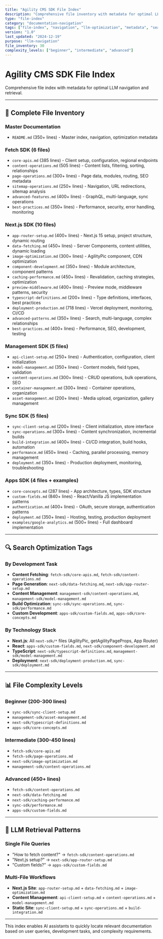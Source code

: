 ```yaml
---
title: "Agility CMS SDK File Index"
description: "Comprehensive file inventory with metadata for optimal LLM navigation and retrieval"
type: "file-index"
category: "documentation-navigation"
tags: ["file-index", "navigation", "llm-optimization", "metadata", "search"]
version: "1.0"
last_updated: "2024-12-19"
purpose: "llm-navigation"
file_inventory: 30
complexity_levels: ["beginner", "intermediate", "advanced"]
---
```


# Agility CMS SDK File Index

Comprehensive file index with metadata for optimal LLM navigation and retrieval.

---

## 📁 **Complete File Inventory**

### **Master Documentation**
- `README.md` (350+ lines) - Master index, navigation, optimization metadata

### **Fetch SDK** (6 files)
- `core-apis.md` (385 lines) - Client setup, configuration, regional endpoints
- `content-operations.md` (505 lines) - Content lists, filtering, sorting, relationships
- `page-operations.md` (300+ lines) - Page data, modules, routing, SEO metadata
- `sitemap-operations.md` (250+ lines) - Navigation, URL redirections, sitemap analysis
- `advanced-features.md` (400+ lines) - GraphQL, multi-language, sync operations
- `best-practices.md` (350+ lines) - Performance, security, error handling, monitoring

### **Next.js SDK** (10 files)
- `app-router-setup.md` (400+ lines) - Next.js 15 setup, project structure, dynamic routing
- `data-fetching.md` (450+ lines) - Server Components, content utilities, dynamic loading
- `image-optimization.md` (300+ lines) - AgilityPic component, CDN optimization
- `component-development.md` (350+ lines) - Module architecture, component patterns
- `caching-performance.md` (450+ lines) - Revalidation, caching strategies, optimization
- `preview-middleware.md` (400+ lines) - Preview mode, middleware patterns, security
- `typescript-definitions.md` (200+ lines) - Type definitions, interfaces, best practices
- `deployment-production.md` (718 lines) - Vercel deployment, monitoring, CI/CD
- `advanced-patterns.md` (350+ lines) - Search, multi-language, complex relationships
- `best-practices.md` (400+ lines) - Performance, SEO, development, testing

### **Management SDK** (5 files)
- `api-client-setup.md` (250+ lines) - Authentication, configuration, client initialization
- `model-management.md` (350+ lines) - Content models, field types, validation
- `content-operations.md` (300+ lines) - CRUD operations, bulk operations, SEO
- `container-management.md` (300+ lines) - Container operations, organization
- `asset-management.md` (200+ lines) - Media upload, organization, gallery management

### **Sync SDK** (5 files)
- `sync-client-setup.md` (200+ lines) - Client initialization, store interface
- `sync-operations.md` (300+ lines) - Content synchronization, incremental builds
- `build-integration.md` (400+ lines) - CI/CD integration, build hooks, automation
- `performance.md` (450+ lines) - Caching, parallel processing, memory management
- `deployment.md` (350+ lines) - Production deployment, monitoring, troubleshooting

### **Apps SDK** (4 files + examples)
- `core-concepts.md` (287 lines) - App architecture, types, SDK structure
- `custom-fields.md` (840+ lines) - React/Vanilla JS implementation patterns
- `authentication.md` (400+ lines) - OAuth, secure storage, authentication patterns
- `deployment.md` (350+ lines) - Hosting, testing, production deployment
- `examples/google-analytics.md` (500+ lines) - Full dashboard implementation

---

## 🔍 **Search Optimization Tags**

### **By Development Task**
- **Content Fetching**: `fetch-sdk/core-apis.md`, `fetch-sdk/content-operations.md`
- **Page Generation**: `next-sdk/data-fetching.md`, `next-sdk/app-router-setup.md`
- **Content Management**: `management-sdk/content-operations.md`, `management-sdk/model-management.md`
- **Build Optimization**: `sync-sdk/sync-operations.md`, `sync-sdk/performance.md`
- **Custom Development**: `apps-sdk/custom-fields.md`, `apps-sdk/core-concepts.md`

### **By Technology Stack**
- **Next.js**: All `next-sdk/*` files (AgilityPic, getAgilityPageProps, App Router)
- **React**: `apps-sdk/custom-fields.md`, `next-sdk/component-development.md`
- **TypeScript**: `next-sdk/typescript-definitions.md`, `management-sdk/model-management.md`
- **Deployment**: `next-sdk/deployment-production.md`, `sync-sdk/deployment.md`

---

## 📊 **File Complexity Levels**

### **Beginner (200-300 lines)**
- `sync-sdk/sync-client-setup.md`
- `management-sdk/asset-management.md`
- `next-sdk/typescript-definitions.md`
- `apps-sdk/core-concepts.md`

### **Intermediate (300-450 lines)**
- `fetch-sdk/core-apis.md`
- `fetch-sdk/page-operations.md`
- `next-sdk/image-optimization.md`
- `management-sdk/content-operations.md`

### **Advanced (450+ lines)**
- `fetch-sdk/content-operations.md`
- `next-sdk/data-fetching.md`
- `next-sdk/caching-performance.md`
- `sync-sdk/performance.md`
- `apps-sdk/custom-fields.md`

---

## 🎯 **LLM Retrieval Patterns**

### **Single File Queries**
- "How to fetch content?" → `fetch-sdk/content-operations.md`
- "Next.js setup?" → `next-sdk/app-router-setup.md`
- "Custom fields?" → `apps-sdk/custom-fields.md`

### **Multi-File Workflows**
- **Next.js Site**: `app-router-setup.md` + `data-fetching.md` + `image-optimization.md`
- **Content Management**: `api-client-setup.md` + `content-operations.md` + `model-management.md`
- **Static Site**: `sync-client-setup.md` + `sync-operations.md` + `build-integration.md`

---

This index enables AI assistants to quickly locate relevant documentation based on user queries, development tasks, and complexity requirements. 